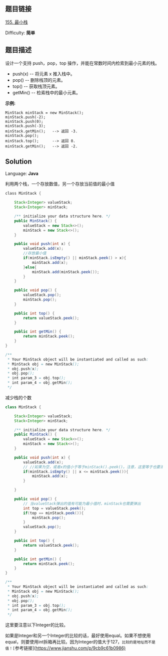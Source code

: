 ## 题目链接

[155\. 最小栈](https://leetcode-cn.com/problems/min-stack/)

Difficulty: **简单**

## 题目描述

设计一个支持 push，pop，top 操作，并能在常数时间内检索到最小元素的栈。

* push(x) -- 将元素 x 推入栈中。
* pop() -- 删除栈顶的元素。
* top() -- 获取栈顶元素。
* getMin() -- 检索栈中的最小元素。

**示例:**

```
MinStack minStack = new MinStack();
minStack.push(-2);
minStack.push(0);
minStack.push(-3);
minStack.getMin();   --> 返回 -3.
minStack.pop();
minStack.top();      --> 返回 0.
minStack.getMin();   --> 返回 -2.
```

## Solution

Language: **Java**

利用两个栈，一个存放数值，另一个存放当前值的最小值

```java
​class MinStack {

    Stack<Integer> valueStack;
    Stack<Integer> minStack;

    /** initialize your data structure here. */
    public MinStack() {
        valueStack = new Stack<>();
        minStack = new Stack<>();
    }

    public void push(int x) {
        valueStack.add(x);
        //存放最小值
        if(minStack.isEmpty() || minStack.peek() > x){
            minStack.add(x);
        }else{
            minStack.add(minStack.peek());
        }
    }

    public void pop() {
        valueStack.pop();
        minStack.pop();
    }

    public int top() {
        return valueStack.peek();
    }

    public int getMin() {
        return minStack.peek();
    }
}

/**
 * Your MinStack object will be instantiated and called as such:
 * MinStack obj = new MinStack();
 * obj.push(x);
 * obj.pop();
 * int param_3 = obj.top();
 * int param_4 = obj.getMin();
 */
```

减少栈的个数

```java
class MinStack {

    Stack<Integer> valueStack;
    Stack<Integer> minStack;

    /** initialize your data structure here. */
    public MinStack() {
        valueStack = new Stack<>();
        minStack = new Stack<>();
    }

    public void push(int x) {
        valueStack.add(x);
        // //如果为空，或者x的值小于等于minStack().peek()。注意，这里等于也要添加
        if(minStack.isEmpty() || x <= minStack.peek()){
            minStack.add(x);
        }

    }

    public void pop() {
        // 当valueStack弹出的值有可能为最小值时，minStack也需要弹出
        int top = valueStack.peek();
        if(top == minStack.peek()){
            minStack.pop();
        }
        valueStack.pop();
    }

    public int top() {
        return valueStack.peek();
    }

    public int getMin() {
        return minStack.peek();
    }
}

/**
 * Your MinStack object will be instantiated and called as such:
 * MinStack obj = new MinStack();
 * obj.push(x);
 * obj.pop();
 * int param_3 = obj.top();
 * int param_4 = obj.getMin();
 */
```

这里要注意以下Integer的比较。

如果是Integer和另一个Integer的比较的话，最好使用equal。如果不想使用equal，则要使用int拆箱再比较。因为Integer的值大于127，`比较的是地址而不是值！[`参考链接](<https://www.jianshu.com/p/9cb9c61b0986)>